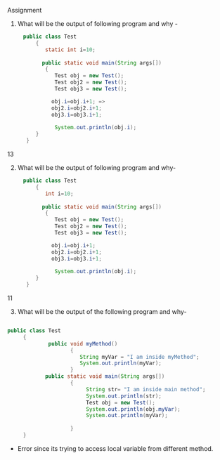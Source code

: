 
Assignment

1) What will be the output of following program and why -

```java
     public class Test 
         {
            static int i=10;
	
           public static void main(String args[])
            {
               Test obj = new Test();
               Test obj2 = new Test();
               Test obj3 = new Test();

              obj.i=obj.i+1; => 
              obj2.i=obj2.i+1;
              obj3.i=obj3.i+1;
                     
               System.out.println(obj.i);               
         }
      } 
```
13

2) What will be the output of following program and why-

```java
     public class Test 
         {
            int i=10;
	
           public static void main(String args[])
            {
               Test obj = new Test();
               Test obj2 = new Test();
               Test obj3 = new Test();

              obj.i=obj.i+1;
              obj2.i=obj2.i+1;
              obj3.i=obj3.i+1;
                     
               System.out.println(obj.i);               
         }
      }
```

11

3) What will be the output of the following program and why-

```java

public class Test 
     {                  
             public void myMethod()
                    {    
    	               String myVar = "I am inside myMethod";
    	               System.out.println(myVar);
                    }
            public static void main(String args[])
                    {                         
                         String str= "I am inside main method";
                         System.out.println(str);
                         Test obj = new Test();     
                         System.out.println(obj.myVar);                        
                         System.out.println(myVar);
                       
                    }
     }

```

- Error since its trying to access local variable from different method. 



